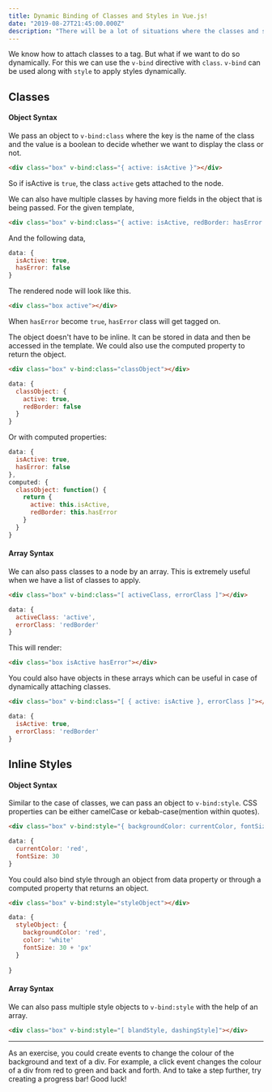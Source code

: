 ```yaml
---
title: Dynamic Binding of Classes and Styles in Vue.js!
date: "2019-08-27T21:45:00.000Z"
description: "There will be a lot of situations where the classes and styles attached to a node will have to be dynamic. Let's see how it's done."
---
```


We know how to attach classes to a tag. But what if we want to do so dynamically. For this we can use the <code>v-bind</code> directive with <code>class</code>. <code>v-bind</code> can be used along with <code>style</code> to apply styles dynamically.

## Classes

#### Object Syntax

We pass an object to <code>v-bind:class</code> where the key is the name of the class and the value is a boolean to decide whether we want to display the class or not.

```html
<div class="box" v-bind:class="{ active: isActive }"></div>
```

So if isActive is <code>true</code>, the class <code>active</code> gets attached to the node.

We can also have multiple classes by having more fields in the object that is being passed. For the given template,

```html
<div class="box" v-bind:class="{ active: isActive, redBorder: hasError }"></div>
```

And the following data,

```javascript
data: {
  isActive: true,
  hasError: false
}
```

The rendered node will look like this.

```html
<div class="box active"></div>
```

When <code>hasError</code> become <code>true</code>, <code>hasError</code> class will get tagged on.

The object doesn't have to be inline. It can be stored in data and then be accessed in the template. We could also use the computed property to return the object.

```html
<div class="box" v-bind:class="classObject"></div>
```

```javascript
data: {
  classObject: {
    active: true,
    redBorder: false
  }
}
```

Or with computed properties:

```javascript
data: {
  isActive: true,
  hasError: false
},
computed: {
  classObject: function() {
    return {
      active: this.isActive,
      redBorder: this.hasError
    }
  }
}
```

#### Array Syntax

We can also pass classes to a node by an array. This is extremely useful when we have a list of classes to apply.

```html
<div class="box" v-bind:class="[ activeClass, errorClass ]"></div>
```

```javascript
data: {
  activeClass: 'active',
  errorClass: 'redBorder'
}
```

This will render:

```html
<div class="box isActive hasError"></div>
```

You could also have objects in these arrays which can be useful in case of dynamically attaching classes.

```html
<div class="box" v-bind:class="[ { active: isActive }, errorClass ]"></div>
```

```javascript
data: {
  isActive: true,
  errorClass: 'redBorder'
}
```

## Inline Styles

#### Object Syntax

Similar to the case of classes, we can pass an object to <code>v-bind:style</code>. CSS properties can be either camelCase or kebab-case(mention within quotes).

```html
<div class="box" v-bind:style="{ backgroundColor: currentColor, fontSize: fontSize + 'px' }"></div>
```

```javascript
data: {
  currentColor: 'red',
  fontSize: 30
}
```

You could also bind style through an object from data property or through a computed property that returns an object.

```html
<div class="box" v-bind:style="styleObject"></div>
```

```javascript
data: {
  styleObject: {
    backgroundColor: 'red',
    color: 'white'
    fontSize: 30 + 'px'
  }
  
}
```

#### Array Syntax

We can also pass multiple style objects to <code>v-bind:style</code> with the help of an array.

```html
<div class="box" v-bind:style="[ blandStyle, dashingStyle]"></div>
```

---

As an exercise, you could create events to change the colour of the background and text of a div. For example, a click event changes the colour of a div from red to green and back and forth. And to take a step further, try creating a progress bar! Good luck!